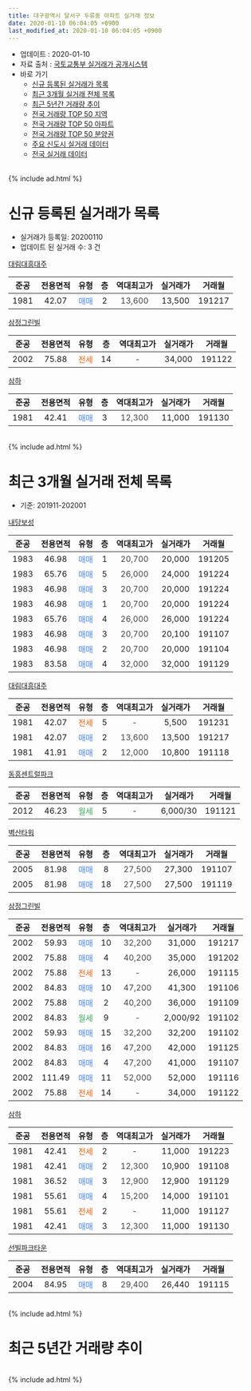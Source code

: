 ```yaml
---
title: 대구광역시 달서구 두류동 아파트 실거래 정보
date: 2020-01-10 06:04:05 +0900
last_modified_at: 2020-01-10 06:04:05 +0900
---
```


* 업데이트 : 2020-01-10
* 자료 출처 : [국토교통부 실거래가 공개시스템](http://rt.molit.go.kr)
* 바로 가기
    * [신규 등록된 실거래가 목록](#신규-등록된-실거래가-목록)
    * [최근 3개월 실거래 전체 목록](#최근-3개월-실거래-전체-목록)
    * [최근 5년간 거래량 추이](#최근-5년간-거래량-추이)
    * [전국 거래량 TOP 50 지역](https://inasie.github.io/apt-trade-info/최근-3개월-전국에서-가장-거래가-많이-발생한-지역)
    * [전국 거래량 TOP 50 아파트](https://inasie.github.io/apt-trade-info/최근-3개월-전국에서-가장-거래가-많이-발생한-아파트)
    * [전국 거래량 TOP 50 분양권](https://inasie.github.io/apt-trade-info/최근-3개월-전국에서-가장-거래가-많이-발생한-분양권)
    * [주요 신도시 실거래 데이터](https://inasie.github.io/apt-trade-info/주요-신도시)
    * [전국 실거래 데이터](https://inasie.github.io/apt-trade-info/전국)
<br>
{% include ad.html %}
<br>

# 신규 등록된 실거래가 목록
* 실거래가 등록일: 20200110
* 업데이트 된 실거래 수: 3 건


[대림대흥대주](https://search.naver.com/search.naver?query=%EB%8C%80%EA%B5%AC%EA%B4%91%EC%97%AD%EC%8B%9C+%EB%8B%AC%EC%84%9C%EA%B5%AC+%EB%91%90%EB%A5%98%EB%8F%99+%EB%8C%80%EB%A6%BC%EB%8C%80%ED%9D%A5%EB%8C%80%EC%A3%BC)

|준공|전용면적|유형|층|역대최고가|실거래가|거래월|
|:---:|:---:|:---:|:---:|:---:|:---:|:---:|
|1981|42.07|<span style="color:#4285f3">매매</span>|2|<span style="color:#444444">13,600</span>|13,500|191217|

[삼정그린빌](https://search.naver.com/search.naver?query=%EB%8C%80%EA%B5%AC%EA%B4%91%EC%97%AD%EC%8B%9C+%EB%8B%AC%EC%84%9C%EA%B5%AC+%EB%91%90%EB%A5%98%EB%8F%99+%EC%82%BC%EC%A0%95%EA%B7%B8%EB%A6%B0%EB%B9%8C)

|준공|전용면적|유형|층|역대최고가|실거래가|거래월|
|:---:|:---:|:---:|:---:|:---:|:---:|:---:|
|2002|75.88|<span style="color:#ff5a00">전세</span>|14|<span style="color:#444444">-</span>|34,000|191122|

[삼하](https://search.naver.com/search.naver?query=%EB%8C%80%EA%B5%AC%EA%B4%91%EC%97%AD%EC%8B%9C+%EB%8B%AC%EC%84%9C%EA%B5%AC+%EB%91%90%EB%A5%98%EB%8F%99+%EC%82%BC%ED%95%98)

|준공|전용면적|유형|층|역대최고가|실거래가|거래월|
|:---:|:---:|:---:|:---:|:---:|:---:|:---:|
|1981|42.41|<span style="color:#4285f3">매매</span>|3|<span style="color:#444444">12,300</span>|11,000|191130|


<br>
{% include ad.html %}
<br>

# 최근 3개월 실거래 전체 목록
* 기준: 201911-202001


[내당보성](https://search.naver.com/search.naver?query=%EB%8C%80%EA%B5%AC%EA%B4%91%EC%97%AD%EC%8B%9C+%EB%8B%AC%EC%84%9C%EA%B5%AC+%EB%91%90%EB%A5%98%EB%8F%99+%EB%82%B4%EB%8B%B9%EB%B3%B4%EC%84%B1)

|준공|전용면적|유형|층|역대최고가|실거래가|거래월|
|:---:|:---:|:---:|:---:|:---:|:---:|:---:|
|1983|46.98|<span style="color:#4285f3">매매</span>|1|<span style="color:#444444">20,700</span>|20,000|191205|
|1983|65.76|<span style="color:#4285f3">매매</span>|5|<span style="color:#444444">26,000</span>|24,000|191224|
|1983|46.98|<span style="color:#4285f3">매매</span>|3|<span style="color:#444444">20,700</span>|20,000|191224|
|1983|46.98|<span style="color:#4285f3">매매</span>|1|<span style="color:#444444">20,700</span>|20,000|191224|
|1983|65.76|<span style="color:#4285f3">매매</span>|4|<span style="color:#444444">26,000</span>|26,000|191224|
|1983|46.98|<span style="color:#4285f3">매매</span>|3|<span style="color:#444444">20,700</span>|20,100|191107|
|1983|46.98|<span style="color:#4285f3">매매</span>|2|<span style="color:#444444">20,700</span>|20,000|191104|
|1983|83.58|<span style="color:#4285f3">매매</span>|4|<span style="color:#444444">32,000</span>|32,000|191129|

[대림대흥대주](https://search.naver.com/search.naver?query=%EB%8C%80%EA%B5%AC%EA%B4%91%EC%97%AD%EC%8B%9C+%EB%8B%AC%EC%84%9C%EA%B5%AC+%EB%91%90%EB%A5%98%EB%8F%99+%EB%8C%80%EB%A6%BC%EB%8C%80%ED%9D%A5%EB%8C%80%EC%A3%BC)

|준공|전용면적|유형|층|역대최고가|실거래가|거래월|
|:---:|:---:|:---:|:---:|:---:|:---:|:---:|
|1981|42.07|<span style="color:#ff5a00">전세</span>|5|<span style="color:#444444">-</span>|5,500|191231|
|1981|42.07|<span style="color:#4285f3">매매</span>|2|<span style="color:#444444">13,600</span>|13,500|191217|
|1981|41.91|<span style="color:#4285f3">매매</span>|2|<span style="color:#444444">12,000</span>|10,800|191118|

[동흥센트럴파크](https://search.naver.com/search.naver?query=%EB%8C%80%EA%B5%AC%EA%B4%91%EC%97%AD%EC%8B%9C+%EB%8B%AC%EC%84%9C%EA%B5%AC+%EB%91%90%EB%A5%98%EB%8F%99+%EB%8F%99%ED%9D%A5%EC%84%BC%ED%8A%B8%EB%9F%B4%ED%8C%8C%ED%81%AC)

|준공|전용면적|유형|층|역대최고가|실거래가|거래월|
|:---:|:---:|:---:|:---:|:---:|:---:|:---:|
|2012|46.23|<span style="color:#34a853">월세</span>|5|<span style="color:#444444">-</span>|6,000/30|191121|

[벽산타워](https://search.naver.com/search.naver?query=%EB%8C%80%EA%B5%AC%EA%B4%91%EC%97%AD%EC%8B%9C+%EB%8B%AC%EC%84%9C%EA%B5%AC+%EB%91%90%EB%A5%98%EB%8F%99+%EB%B2%BD%EC%82%B0%ED%83%80%EC%9B%8C)

|준공|전용면적|유형|층|역대최고가|실거래가|거래월|
|:---:|:---:|:---:|:---:|:---:|:---:|:---:|
|2005|81.98|<span style="color:#4285f3">매매</span>|8|<span style="color:#444444">27,500</span>|27,300|191107|
|2005|81.98|<span style="color:#4285f3">매매</span>|18|<span style="color:#444444">27,500</span>|27,500|191119|

[삼정그린빌](https://search.naver.com/search.naver?query=%EB%8C%80%EA%B5%AC%EA%B4%91%EC%97%AD%EC%8B%9C+%EB%8B%AC%EC%84%9C%EA%B5%AC+%EB%91%90%EB%A5%98%EB%8F%99+%EC%82%BC%EC%A0%95%EA%B7%B8%EB%A6%B0%EB%B9%8C)

|준공|전용면적|유형|층|역대최고가|실거래가|거래월|
|:---:|:---:|:---:|:---:|:---:|:---:|:---:|
|2002|59.93|<span style="color:#4285f3">매매</span>|10|<span style="color:#444444">32,200</span>|31,000|191217|
|2002|75.88|<span style="color:#4285f3">매매</span>|4|<span style="color:#444444">40,200</span>|35,000|191202|
|2002|75.88|<span style="color:#ff5a00">전세</span>|13|<span style="color:#444444">-</span>|26,000|191115|
|2002|84.83|<span style="color:#4285f3">매매</span>|10|<span style="color:#444444">47,200</span>|41,300|191106|
|2002|75.88|<span style="color:#4285f3">매매</span>|2|<span style="color:#444444">40,200</span>|36,000|191109|
|2002|84.83|<span style="color:#34a853">월세</span>|9|<span style="color:#444444">-</span>|2,000/92|191102|
|2002|59.93|<span style="color:#4285f3">매매</span>|15|<span style="color:#444444">32,200</span>|32,200|191102|
|2002|84.83|<span style="color:#4285f3">매매</span>|16|<span style="color:#444444">47,200</span>|42,000|191125|
|2002|84.83|<span style="color:#4285f3">매매</span>|4|<span style="color:#444444">47,200</span>|41,000|191107|
|2002|111.49|<span style="color:#4285f3">매매</span>|11|<span style="color:#444444">52,000</span>|52,000|191116|
|2002|75.88|<span style="color:#ff5a00">전세</span>|14|<span style="color:#444444">-</span>|34,000|191122|

[삼하](https://search.naver.com/search.naver?query=%EB%8C%80%EA%B5%AC%EA%B4%91%EC%97%AD%EC%8B%9C+%EB%8B%AC%EC%84%9C%EA%B5%AC+%EB%91%90%EB%A5%98%EB%8F%99+%EC%82%BC%ED%95%98)

|준공|전용면적|유형|층|역대최고가|실거래가|거래월|
|:---:|:---:|:---:|:---:|:---:|:---:|:---:|
|1981|42.41|<span style="color:#ff5a00">전세</span>|2|<span style="color:#444444">-</span>|11,000|191223|
|1981|42.41|<span style="color:#4285f3">매매</span>|2|<span style="color:#444444">12,300</span>|10,900|191108|
|1981|36.52|<span style="color:#4285f3">매매</span>|3|<span style="color:#444444">12,900</span>|12,900|191129|
|1981|55.61|<span style="color:#4285f3">매매</span>|4|<span style="color:#444444">15,200</span>|14,000|191101|
|1981|55.61|<span style="color:#ff5a00">전세</span>|2|<span style="color:#444444">-</span>|11,000|191127|
|1981|42.41|<span style="color:#4285f3">매매</span>|3|<span style="color:#444444">12,300</span>|11,000|191130|

[선빌파크타운](https://search.naver.com/search.naver?query=%EB%8C%80%EA%B5%AC%EA%B4%91%EC%97%AD%EC%8B%9C+%EB%8B%AC%EC%84%9C%EA%B5%AC+%EB%91%90%EB%A5%98%EB%8F%99+%EC%84%A0%EB%B9%8C%ED%8C%8C%ED%81%AC%ED%83%80%EC%9A%B4)

|준공|전용면적|유형|층|역대최고가|실거래가|거래월|
|:---:|:---:|:---:|:---:|:---:|:---:|:---:|
|2004|84.95|<span style="color:#4285f3">매매</span>|8|<span style="color:#444444">29,400</span>|26,440|191115|


<br>
{% include ad.html %}
<br>

# 최근 5년간 거래량 추이


<div style="width:100%;">
    <canvas id="deal_progress" height="200"></canvas>
</div>

<script>
new Chart(document.getElementById("deal_progress"), {
    type: 'line',
    data: {
        labels: ['201501','201502','201503','201504','201505','201506','201507','201508','201509','201510','201511','201512','201601','201602','201603','201604','201605','201606','201607','201608','201609','201610','201611','201612','201701','201702','201703','201704','201705','201706','201707','201708','201709','201710','201711','201712','201801','201802','201803','201804','201805','201806','201807','201808','201809','201810','201811','201812','201901','201902','201903','201904','201905','201906','201907','201908','201909','201910','201911','201912','202001'],
        datasets: [{
            label: '매매',
            pointRadius: 1,
            data: [11, 12, 14, 12, 11, 8, 38, 12, 30, 12, 8, 6, 4, 5, 3, 5, 6, 2, 10, 15, 7, 8, 9, 5, 2, 6, 12, 7, 12, 10, 11, 21, 10, 13, 10, 6, 13, 14, 17, 11, 14, 13, 6, 9, 8, 13, 13, 6, 10, 33, 12, 13, 9, 10, 9, 11, 8, 11, 17, 8, 0],
            borderColor: "rgba(255, 201, 14, 1)",
            backgroundColor: "rgba(255, 201, 14, 0.5)",
            fill: false,
            lineTension: 0
        },{
            label: '전월세',
            pointRadius: 1,
            data: [6, 4, 7, 8, 4, 6, 2, 5, 9, 7, 5, 3, 7, 6, 5, 4, 5, 5, 2, 7, 5, 10, 5, 5, 4, 5, 6, 4, 2, 4, 6, 11, 3, 4, 11, 6, 7, 8, 5, 7, 7, 2, 6, 3, 2, 3, 9, 3, 4, 4, 9, 3, 3, 6, 5, 5, 4, 5, 5, 2, 0],
            borderColor: "rgba(0, 141, 185, 1)",
            backgroundColor: "rgba(0, 141, 185, 0.5)",
            fill: false,
            lineTension: 0
        }
        ]
    },
    options: {
        responsive: true,
        title: {
            display: false
        },
        tooltips: {
            mode: 'index',
            intersect: false
        },
        hover: {
            mode: 'nearest',
            intersect: true
        },
        scales: {
            xAxes: [{
                display: true,
                scaleLabel: {
                    display: true,
                    labelString: '년/월'
                }
            }],
            yAxes: [{
                display: true,
                ticks: {
                    suggestedMin: 0,
                },
                scaleLabel: {
                    display: true,
                    labelString: '실거래 수'
                }
            }]
        }
    }
});

</script>


<br>
{% include ad.html %}
<br>

